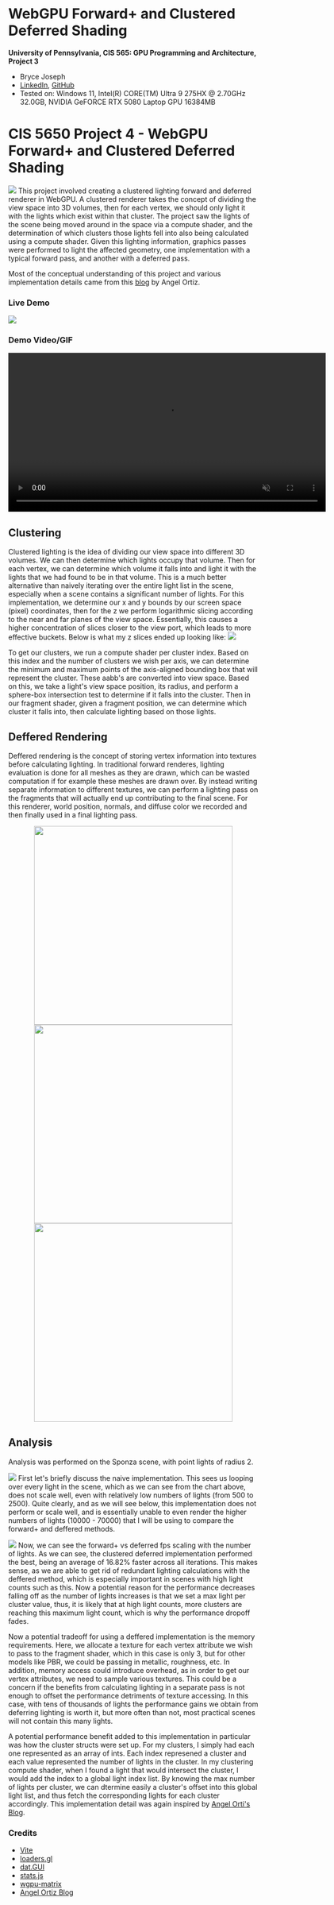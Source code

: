 # WebGPU Forward+ and Clustered Deferred Shading

**University of Pennsylvania, CIS 565: GPU Programming and Architecture, Project 3**

- Bryce Joseph
- [LinkedIn](https://www.linkedin.com/in/brycejoseph/), [GitHub](https://github.com/brycej217)
- Tested on: Windows 11, Intel(R) CORE(TM) Ultra 9 275HX @ 2.70GHz 32.0GB, NVIDIA GeFORCE RTX 5080 Laptop GPU 16384MB

# CIS 5650 Project 4 - WebGPU Forward+ and Clustered Deferred Shading

![](img/splash.png)
This project involved creating a clustered lighting forward and deferred renderer in WebGPU. A clustered renderer takes the concept of dividing the view space into 3D volumes, then for each vertex, we should only light it with the lights which exist within that cluster. The project saw the lights of the scene being moved around in the space via a compute shader, and the determination of which clusters those lights fell into also being calculated using a compute shader. Given this lighting information, graphics passes were performed to light the affected geometry, one implementation with a typical forward pass, and another with a deferred pass.

Most of the conceptual understanding of this project and various implementation details came from this [blog](https://www.aortiz.me/2018/12/21/CG.html) by Angel Ortiz.

### Live Demo

[![](img/splash.png)](http://brycej217.github.io/Project4-WebGPU-Forward-Plus-and-Clustered-Deferred)

### Demo Video/GIF

<video src="img/video.mp4" controls loop muted playsinline width="640">
</video>

## Clustering

Clustered lighting is the idea of dividing our view space into different 3D volumes. We can then determine which lights occupy that volume. Then for each vertex, we can determine which volume it falls into and light it with the lights that we had found to be in that volume. This is a much better alternative than naively iterating over the entire light list in the scene, especially when a scene contains a significant number of lights. For this implementation, we determine our x and y bounds by our screen space (pixel) coordinates, then for the z we perform logarithmic slicing according to the near and far planes of the view space. Essentially, this causes a higher concentration of slices closer to the view port, which leads to more effective buckets. Below is what my z slices ended up looking like:
![](img/slices.png)

To get our clusters, we run a compute shader per cluster index. Based on this index and the number of clusters we wish per axis, we can determine the minimum and maximum points of the axis-aligned bounding box that will represent the cluster. These aabb's are converted into view space. Based on this, we take a light's view space position, its radius, and perform a sphere-box intersection test to determine if it falls into the cluster. Then in our fragment shader, given a fragment position, we can determine which cluster it falls into, then calculate lighting based on those lights.

## Deffered Rendering

Deffered rendering is the concept of storing vertex information into textures before calculating lighting. In traditional forward renderes, lighting evaluation is done for all meshes as they are drawn, which can be wasted
computation if for example these meshes are drawn over. By instead writing separate information to different textures, we can perform a lighting pass on the fragments that will actually end up contributing to the final scene. For this renderer, world position, normals, and diffuse color we recorded and then finally used in a final lighting pass.

<p align="center">
  <img src="img/pos.png" width="400"/>
  <img src="img/normal.png" width="400"/><br/>
  <img src="img/diffuse.png" width="400"/>
</p>

## Analysis

Analysis was performed on the Sponza scene, with point lights of radius 2.

![](img/naive.png)
First let's briefly discuss the naive implementation. This sees us looping over every light in the scene, which as we can see from the chart above, does not scale well, even with relatively low numbers of lights (from 500 to 2500). Quite clearly, and as we will see below, this implementation does not perform or scale well, and is essentially unable to even render the higher numbers of lights (10000 - 70000) that I will be using to compare the forward+ and deffered methods.

![](img/forward.png)
Now, we can see the forward+ vs deferred fps scaling with the number of lights. As we can see, the clustered deferred implementation performed the best, being an average of 16.82% faster across all iterations. This makes sense, as we are able to get rid of redundant lighting calculations with the deffered method, which is especially important in scenes with high light counts such as this. Now a potential reason for the performance decreases falling off as the number of lights increases is that we set a max light per cluster value, thus, it is likely that at high light counts, more clusters are reaching this maximum light count, which is why the performance dropoff fades.

Now a potential tradeoff for using a deffered implementation is the memory requirements. Here, we allocate a texture for each vertex attribute we wish to pass to the fragment shader, which in this case is only 3, but for other models like PBR, we could be passing in metallic, roughness, etc. In addition, memory access could introduce overhead, as in order to get our vertex attributes, we need to sample various textures. This could be a concern if the benefits from calculating lighting in a separate pass is not enough to offset the performance detriments of texture accessing. In this case, with tens of thousands of lights the performance gains we obtain from deferring lighting is worth it, but more often than not, most practical scenes will not contain this many lights.

A potential performance benefit added to this implementation in particular was how the cluster structs were set up. For my clusters, I simply had each one represented as an array of ints. Each index represened a cluster and each value represented the number of lights in the cluster. In my clustering compute shader, when I found a light that would intersect the cluster, I would add the index to a global light index list. By knowing the max number of lights per cluster, we can dtermine easily a cluster's offset into this global light list, and thus fetch the corresponding lights for each cluster accordingly. This implementation detail was again inspired by [Angel Orti's Blog](https://www.aortiz.me/2018/12/21/CG.html#part-2).

### Credits

- [Vite](https://vitejs.dev/)
- [loaders.gl](https://loaders.gl/)
- [dat.GUI](https://github.com/dataarts/dat.gui)
- [stats.js](https://github.com/mrdoob/stats.js)
- [wgpu-matrix](https://github.com/greggman/wgpu-matrix)
- [Angel Ortiz Blog](https://www.aortiz.me/2018/12/21/CG.html)
